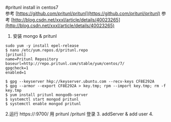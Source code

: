 #pritunl install in centos7  
参考 [https://github.com/pritunl/pritunl](https://github.com/pritunl/pritunl)
参考 [http://blog.csdn.net/xxxl/article/details/40023265](http://blog.csdn.net/xxxl/article/details/40023265)
1. 安装 mongo & pritunl
```
sudo yum -y install epel-release
$ nano /etc/yum.repos.d/pritunl.repo
[pritunl]
name=Pritunl Repository
baseurl=http://repo.pritunl.com/stable/yum/centos/7/
gpgcheck=1
enabled=1

$ gpg --keyserver hkp://keyserver.ubuntu.com --recv-keys CF8E292A
$ gpg --armor --export CF8E292A > key.tmp; rpm --import key.tmp; rm -f key.tmp
$ yum install pritunl mongodb-server
$ systemctl start mongod pritunl
$ systemctl enable mongod pritunl
```

2.运行 https://<ip>:9700/ 用 pritunl /pritunl 登录
3. addServer & add user
4. 
